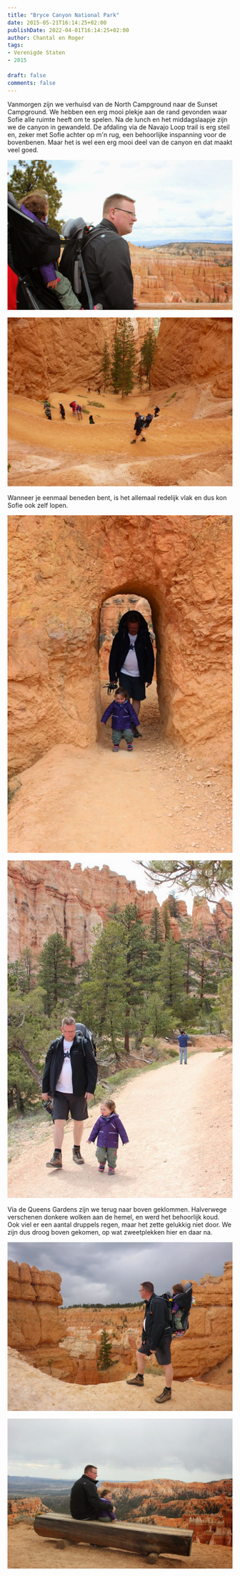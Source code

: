```yaml
---
title: "Bryce Canyon National Park"
date: 2015-05-21T16:14:25+02:00
publishDate: 2022-04-01T16:14:25+02:00
author: Chantal en Roger
tags:
- Verenigde Staten
- 2015

draft: false
comments: false
---
```


Vanmorgen zijn we verhuisd van de North Campground naar de Sunset Campground. We hebben een erg mooi plekje aan de rand gevonden waar Sofie alle ruimte heeft om te spelen. Na de lunch en het middagslaapje zijn we de canyon in gewandeld. De afdaling via de Navajo Loop trail is erg steil en, zeker met Sofie achter op m'n rug, een behoorlijke inspanning voor de bovenbenen. Maar het is wel een erg mooi deel van de canyon en dat maakt veel goed.

![Bryce Canyon](./images/IMG_73294.jpg)

![Bryce Canyon](./images/P10008804.jpg)

Wanneer je eenmaal beneden bent, is het allemaal redelijk vlak en dus kon Sofie ook zelf lopen.

![Bryce Canyon](./images/IMG_73554.jpg)

![Bryce Canyon](./images/IMG_73424.jpg)

Via de Queens Gardens zijn we terug naar boven geklommen. Halverwege verschenen donkere wolken aan de hemel, en werd het behoorlijk koud. Ook viel er een aantal druppels regen, maar het zette gelukkig niet door. We zijn dus droog boven gekomen, op wat zweetplekken hier en daar na.

![Bryce Canyon](./images/P10009074.jpg)

![Bryce Canyon](./images/IMG_73584.jpg)
